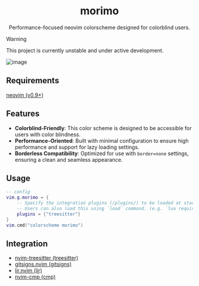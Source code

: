 <h1 align="center">morimo</h1>
<div align="center">
  <p>Performance-focused neovim colorscheme designed for colorblind users.</p>
</div>

> [!WARNING]
> This project is currently unstable and under active development.

![image](https://github.com/ttak0422/morimo/assets/15827817/8ec442bb-47d2-4fc9-b505-477394b3ee7b)

## Requirements

[neovim (v0.9+)](https://github.com/neovim/neovim)

## Features

- **Colorblind-Friendly**: This color scheme is designed to be accessible for users with color blindness.
- **Performance-Oriented**: Built with minimal configuration to ensure high performance and support for lazy loading settings.
- **Borderless Compatibility**: Optimized for use with `border=none` settings, ensuring a clean and seamless appearance.

## Usage

```lua
-- config
vim.g.morimo = {
	-- Specify the integration plugins (/plugins/) to be loaded at startup.
	-- Users can also load this using `load` command. (e.g. `lua require("morimo").load("treesitter")`)
	plugins = {"treesitter"}
}
vim.cmd("colorscheme morimo")
```

## Integration 

- [nvim-treesitter (treesitter)](https://github.com/nvim-treesitter/nvim-treesitter)
- [gitsigns.nvim (gitsigns)](https://github.com/lewis6991/gitsigns.nvim)
- [lir.nvim (lir)](https://github.com/tamago324/lir.nvim)
- [nvim-cmp (cmp)](https://github.com/hrsh7th/nvim-cmp)
